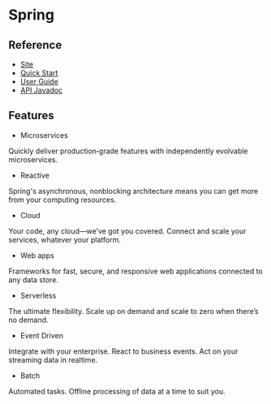 # Spring
## Reference
- [Site](https://spring.io/)
- [Quick Start]()
- [User Guide]()
- [API Javadoc]()

## Features
- Microservices

Quickly deliver production‑grade features with independently evolvable microservices.

- Reactive

Spring's asynchronous, nonblocking architecture means you can get more from your computing resources.

- Cloud

Your code, any cloud—we’ve got you covered. Connect and scale your services, whatever your platform.

- Web apps

Frameworks for fast, secure, and responsive web applications connected to any data store.

- Serverless

The ultimate flexibility. Scale up on demand and scale to zero when there’s no demand.

- Event Driven

Integrate with your enterprise. React to business events. Act on your streaming data in realtime.

- Batch

Automated tasks. Offline processing of data at a time to suit you.


## 

